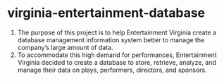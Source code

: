 # virginia-entertainment-database
1. The purpose of this project is to help Entertainment Virginia create a database management information system better to manage the company’s large amount of data.
2. To accommodate this high demand for performances, Entertainment Virginia decided to create a database to store, retrieve, analyze, and manage their data on plays, performers, directors, and sponsors.

